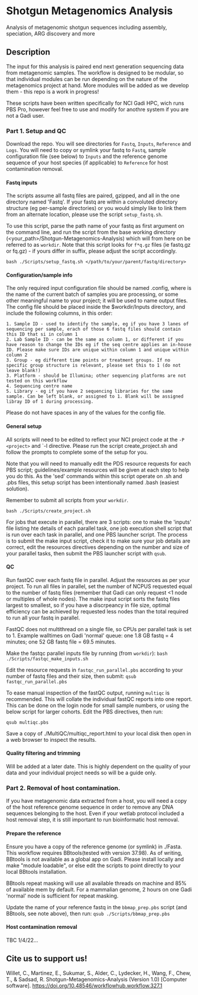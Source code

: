 # Shotgun Metagenomics Analysis
Analysis of metagenomic shotgun sequences including assembly, speciation, ARG discovery and more

## Description
The input for this analysis is paired end next generation sequencing data from metagenomic samples. The workflow is designed to be modular, so that individual modules can be run depending on the nature of the metagenomics project at hand. More modules will be added as we develop them - this repo is a work in progress!

These scripts have been written specifically for NCI Gadi HPC, wich runs PBS Pro, however feel free to use and modify for anothre system if you are not a Gadi user. 

### Part 1. Setup and QC
Download the repo. You will see directories for `Fastq`, `Inputs`, `Reference` and `Logs`. You will need to copy or symlink your fastq to `Fastq`, sample configuration file (see below) to `Inputs` and the reference genome sequence of your host species (if applicable) to `Reference` for host contamination removal.
 

#### Fastq inputs
The scripts assume all fastq files are paired, gzipped, and all in the one directory named 'Fastq'. If your fastq are within a convoluted directory structure (eg per-sample directories) or you would simply like to link them from an alternate location, please use the script `setup_fastq.sh`.

To use this script, parse the path name of your fastq as first argument on the command line, and run the script from the base working directory (<your_path>/Shotgun-Metagenomics-Analysis) which will from here on be referred to as `workdir`. Note that this script looks for `f*q.gz` files (ie fastq.gz or fq.gz) - if yours differ in suffix, please adjust the script accordingly.

```
bash ./Scripts/setup_fastq.sh </path/to/your/parent/fastq/directory>
```

#### Configuration/sample info
The only required input configuration file should be named <cohort>.config, where <cohort> is the name of the current batch of samples you are processing, or some other meaningful name to your project; it will be used to name output files. The config file should be placed inside the $workdir/Inputs directory, and include the following columns, in this order:

```
1. Sample ID - used to identify the sample, eg if you have 3 lanes of sequencing per sample, erach of those 6 fastq files should contain this ID that si in column 1
2. Lab Sample ID - can be the same as column 1, or different if you have reason to change the IDs eg if the seq centre applies an in-house ID. Please make sure IDs are unique within column 1 and unique within column 2
3. Group - eg different time points or treatment groups. If no specific group structure is relevant, please set this to 1 (do not leave blank!) 
3. Platform - should be Illumina; other sequencing platforms are not tested on this workflow
4. Sequencing centre name
5. Library - eg if you have 2 sequencing libraries for the same sample. Can be left blank, or assigned to 1. Blank will be assigned libray ID of 1 during processing.
```

Please do not have spaces in any of the values for the config file. 


#### General setup

All scripts will need to be edited to reflect your NCI project code at the `-P <project>` and `-l <storage> directive. Please run the script create_project.sh and follow the prompts to complete some of the setup for you. 

Note that you will need to manually edit the PDS resource requests for each PBS script; guidelines/example resources will be given at each step to help you do this. As the 'sed' commands within this script operate on .sh and .pbs files, this setup script has been intentionally named .bash (easiest solution).

Remember to submit all scripts from your `workdir`. 

`bash ./Scripts/create_project.sh`

For jobs that execute in parallel, there are 3 scripts: one to make the 'inputs' file listing hte details of each parallel task, one job execution shell script that is run over each task in parallel, and one PBS launcher script. The process is to submit the make input script, check it to make sure your job details are correct, edit the resources directives depending on the number and size of your parallel tasks, then submit the PBS launcher script with `qsub`. 

#### QC

Run fastQC over each fastq file in parallel. Adjust the resources as per your project. To run all files in parallel, set the number of NCPUS requested equal to the number of fastq files (remember that Gadi can only request <1 node or multiples of whole nodes). The make input script sorts the fastq files largest to smallest, so if you have a discrpeancy in file size, optimal efficiency can be achieved by requested less nodes than the total required to run all your fastq in parallel.

FastQC does not multithread on a single file, so CPUs per parallel task is set to 1. Example walltimes on Gadi 'normal' queue:  one 1.8 GB fastq = 4 minutes; one 52 GB fastq file = 69.5 minutes.

Make the fastqc parallel inputs file by running (from `workdir`):
`bash ./Scripts/fastqc_make_inputs.sh`

Edit the resource requests in `fastqc_run_parallel.pbs` according to your number of fastq files and their size, then submit:
`qsub fastqc_run_parallel.pbs`

To ease manual inspection of the fastQC output, running `multiqc` is recommended. This will collate the individual fastQC reports into one report. This can be done on the login node for small sample numbers, or using the below script for larger cohorts. Edit the PBS directives, then run:

`qsub multiqc.pbs`

Save a copy of ./MultiQC/multiqc_report.html to your local disk then open in a web browser to inspect the results. 

#### Quality filtering and trimming

Will be added at a later date. This is highly dependent on the quality of your data and your individual project needs so will be a guide only. 

### Part 2. Removal of host contamination. 

If you have metagenomic data extracted from a host, you will need a copy of the host reference genome sequence in order to remove any DNA sequences belonging to the host. Even if your wetlab protocol included a host removal step, it is still important to run bioinformatic host removal.


#### Prepare the reference
Ensure you have a copy of the reference genome (or symlink) in ./Fasta. This workflow requires BBtools(tested with version 37.98). As of writing, BBtools is not available as a global app on Gadi. Please install locally and make "module loadable", or else edit the scripts to point directly to your local BBtools installation.

BBtools repeat masking will use all available threads on machine and 85% of available mem by default. For a mammalian genome, 2 hours on one Gadi 'normal' node is sufficient for repeat masking. 

Update the name of your reference fastq in the `bbmap_prep.pbs` script (and BBtools, see note above), then run:
`qsub ./Scripts/bbmap_prep.pbs`

#### Host contamination removal

TBC 1/4/22... 

## Cite us to support us!

Willet, C., Martinez, E., Sukumar, S., Alder, C., Lydecker, H., Wang, F., Chew, T., & Sadsad, R. Shotgun-Metagenomics-Analysis (Version 1.0) [Computer software]. https://doi.org/10.48546/workflowhub.workflow.327.1
